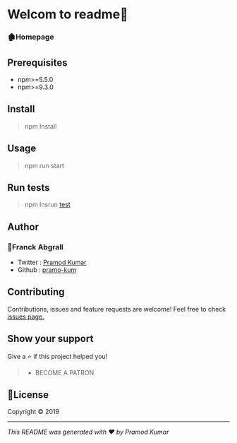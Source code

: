 <!-- Headings -->
# Welcom to readme👋
### 🏚️Homepage
## Prerequisites

* npm>=5.5.0
* npm>=9.3.0
## Install

> npm Install
## Usage

> npm run start
## Run tests

> npm Insrun [test]()
## Author

### 🤝Franck Abgrall
* Twitter : [Pramod Kumar]()
* Github : [pramo-kum]()
## Contributing

Contributions, issues and feature requests are welcome!
Feel free to check [issues page.]()
## Show your support

Give a ⭐ if this project helped you!
> * BECOME A PATRON 

## 📝License

Copyright © 2019
***
_This README was generated with ❤️ by Pramod Kumar_
